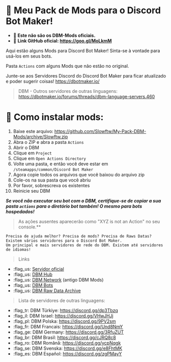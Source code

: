 # :open_file_folder: Meu Pack de Mods para o Discord Bot Maker!

- :pushpin: **Este não são os DBM-Mods oficiais.** 
- :pushpin: **Link GitHub oficial: https://goo.gl/MoLkmM**

Aqui estão alguns Mods para Discord Bot Maker! Sinta-se à vontade para usá-los em seus bots. 

Pasta `Actions` com alguns Mods que não estão no original.


Junte-se aos Servidores Discord do Discord Bot Maker para ficar atualizado e poder sugerir coisas! https://dbotmaker.io/

> DBM - Outros servidores de outras linguagens: https://dbotmaker.io/forums/threads/dbm-language-servers.460


# :beginner: Como instalar mods:

1. Baixe este arquivo: https://github.com/Slowftw/My-Pack-DBM-Mods/archive/Slowftw.zip
2. Abra o ZIP e abra a pasta `Actions`
3. Abrir o DBM
4. Clique em `Project`
5. Clique em `Open Actions Directory`
6. Volte uma pasta, e então você deve estar em `/steamapps/common/Discord Bot Maker`
7. Agora copie todos os arquivos que você baixou do arquivo zip
8. Cole-os na sua pasta que você abriu
9. Por favor, sobrescreva os existentes
10. Reinicie seu DBM

_**Se você não executar seu bot com o DBM, certifique-se de copiar a sua pasta `actions` para o diretório bot também! O mesmo para bots hospedados!**_

> As ações ausentes aparecerão como "XYZ is not an Action" no seu console.**

```
Precisa de ajuda melhor? Precisa de mods? Precisa de Raws Datas?
Existem vários servidores para o Discord Bot Maker.
Um principal e mais servidores de rede do DBM. Existem até servidores de idiomas!
```
> Links
- :flag_us: [Servidor oficial](https://discord.gg/DMDvzSe)
- :flag_us: [DBM Hub](https://discord.gg/4jptqgw)
- :flag_us: [DBM Network](https://discord.gg/3QxkZPK) (antigo DBM Mods)
- :flag_us: [DBM Bots](https://discord.gg/Me3EFyX)
- :flag_us: [DBM Raw Data Archive](https://discord.gg/RyNZ8xB)
> Lista de servidores de outras linguagens:
- :flag_tr: DBM Türkiye: https://discord.gg/dp3Tbzq
- :flag_il: DBM Israel: https://discord.gg/VHwJHJj
- :flag_pl: DBM Polska: https://discord.gg/9PV2sm
- :flag_fr: DBM Francais: https://discord.gg/Und8NmY
- :flag_ge: DBM Germany: https://discord.gg/3RfuZUT
- :flag_br: DBM Brasil: https://discord.gg/cJRQ8c8
- :flag_ro: DBM Română: https://discord.gg/ycpNqgk
- :flag_se: DBM Svenska: https://discord.gg/e8FhtMK
- :flag_es: DBM Español: https://discord.gg/zgPMayY
